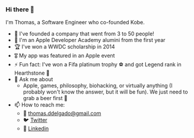 ### Hi there 👋

I'm Thomas, a Software Engineer who co-founded Kobe. 

- 🚀 I've founded a company that went from 3 to 50 people!
- 🍎 I'm an Apple Developer Academy alumini from the first year
- 🏆 I've won a WWDC scholarship in 2014
- 🎖 My app was featured in an Apple event 
- ⚡ Fun fact: I've won a Fifa platinum trophy ⚽️ and got Legend rank in Hearthstone 🎴
- 💬 Ask me about
  - Apple, games, philosophy, biohacking, or virtually anything (I probably won't know the answer, but it will be fun). We just need to grab a beer first 🍺
- 📫 How to reach me: 
  - 📧 thomas.ddelgado@gmail.com
  - 🐦 [Twitter](https://twitter.com/delgadoThomas)
  - 💼 [Linkedin](https://www.linkedin.com/in/thomasdelgado)
